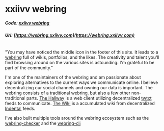 # xxiivv webring

##### Code: [xxiivv webring](https://github.com/XXIIVV/Webring)
##### Url: [https://webring.xxiivv.com](https://webring.xxiivv.com)

```scala mdoc:percentages:webring
```

"You may have noticed the middle icon in the footer of this site. It leads to a
[webring](https://webring.xxiivv.com) full of wikis, portfolios, and the likes.
The creativity and talent you'll find browsing around on the various sites is
astounding. I'm grateful to be part of the community."

I'm one of the maintainers of the webring and am passionate about exploring
alternatives to the current ways we communicate online. I believe decentralizing
our social channels and owning our data is important. The webring consists of a
traditional webring, but also a few other non-traditional parts. [The
Hallway](https://webring.xxiivv.com/hallway.html) is a web client utilizing
decentralized [twtxt](https://github.com/buckket/twtxt) feeds to communicate.
[The Wiki](https://webring.xxiivv.com/wiki.html) is a accumulated wiki from
decentralized [Indental](https://wiki.xxiivv.com/site/oscean.html) feeds.

I've also built multiple tools around the webring ecosystem such as the
[webring-checker](/webring-checker) and the [webring-cli](/webring-cli)
